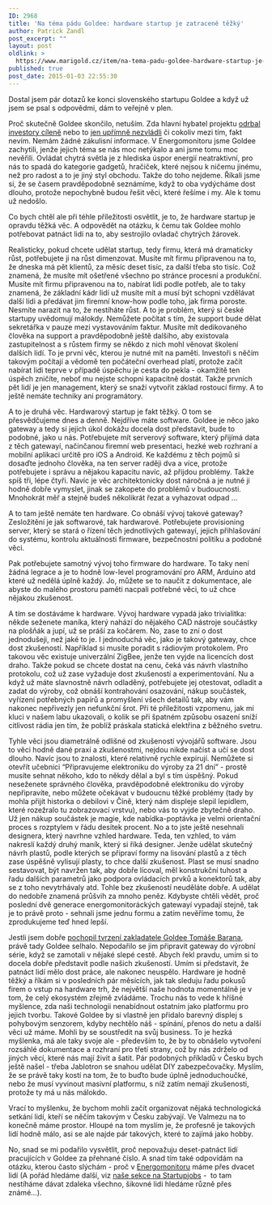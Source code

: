 ```yaml
---
ID: 2968
title: 'Na téma pádu Goldee: hardware startup je zatraceně těžký'
author: Patrick Zandl
post_excerpt: ""
layout: post
oldlink: >
  https://www.marigold.cz/item/na-tema-padu-goldee-hardware-startup-je-zatracene-tezky
published: true
post_date: 2015-01-03 22:55:30
---
```

<p>Dostal jsem pár dotazů ke konci slovenského startupu Goldee a když už jsem se psal s odpovědmi, dám to veřejně v plen.</p>

<p>Proč skutečně Goldee skončilo, netuším. Zda hlavní hybatel projektu <a href="http://www.startupers.sk/velka-hanba-a-smutny-koniec-globalnej-startupovej-nadeje-zo-slovenska/">odrbal investory cíleně</a> nebo to <a href="http://www.lupa.cz/clanky/slovenska-startupova-nadeje-goldee-konci-chytremu-svetlu-dosly-penize/">jen upřímně nezvládli</a> či cokoliv mezi tím, fakt nevím. Nemám žádné zákulisní informace. V Energomonitoru jsme Goldee zachytili, jenže jejich téma se nás moc netýkalo a ani jsme tomu moc nevěřili. Ovládat chytrá světla je z hlediska úspor energií neatraktivní, pro nás to spadá do kategorie gadgetů, hračiček, které nejsou k ničemu jinému, než pro radost a to je jiný styl obchodu. Takže do toho nejdeme. Říkali jsme si, že se časem pravděpodobně seznámíme, když to oba vydýcháme dost dlouho, protože nepochybně budou řešit věci, které řešíme i my. Ale k tomu už nedošlo.</p>


<!--more-->

<p>Co bych chtěl ale při téhle příležitosti osvětlit, je to, že hardware startup je opravdu těžká věc. A odpovědět na otázku, k čemu tak Goldee mohlo potřebovat patnáct lidí na to, aby sestrojilo ovladač chytrých žárovek.</p>

<p>Realisticky, pokud chcete udělat startup, tedy firmu, která má dramaticky růst, potřebujete ji na růst dimenzovat. Musíte mít firmu připravenou na to, že dneska má pět klientů, za měsíc deset tisíc, za další třeba sto tisíc. Což znamená, že musíte mít ošetřené všechno po stránce procesní a produkční. Musíte mít firmu připravenou na to, nabírat lidi podle potřeb, ale to taky znamená, že základní kádr lidí už musíte mít a musí být schopni vzdělávat další lidi a předávat jim firemní know-how podle toho, jak firma poroste. Nesmíte narazit na to, že nestíháte růst. A to je problém, který si české startupy uvědomují málokdy. Nemůžete počítat s tím, že support bude dělat sekretářka v pauze mezi vystavováním faktur. Musíte mít dedikovaného člověka na support a pravděpodobně ještě dalšího, aby existovala zastupitelnost a s růstem firmy se někdo z nich mohl věnovat školení dalších lidí. To je první věc, kterou je nutné mít na paměti. Investoři s něčím takovým počítají a vědomě ten počáteční overhead platí, protože začít nabírat lidi teprve v případě úspěchu je cesta do pekla - okamžitě ten úspěch zničíte, neboť mu nejste schopni kapacitně dostát. Takže prvních pět lidí je jen management, který se snaží vytvořit základ rostoucí firmy. A to ještě nemáte techniky ani programátory.</p>

<p>A to je druhá věc. Hardwarový startup je fakt těžký. O tom se přesvědčujeme dnes a denně. Nejdříve máte software. Goldee je něco jako gateway a tedy si jejich úkol dokážu docela dost představit, bude to podobné, jako u nás. Potřebujete mít serverový software, který přijímá data z těch gatewayí, načinčanou firemní web presentaci, hezké web rozhraní a mobilní aplikaci určitě pro iOS a Android. Ke každému z těch pojmů si dosaďte jednoho člověka, na ten server raději dva a více, protože potřebujete i správu a nějakou kapacitu navíc, až přijdou problémy. Takže spíš tři, lépe čtyři. Navíc je věc architektonicky dost náročná a je nutné ji hodně dobře vymyslet, jinak se zakopete do problémů v budoucnosti. Mnohokrát měř a stejně budeš několikrát řezat a vyhazovat odpad …</p>

<p>A to tam ještě nemáte ten hardware. Co obnáší vývoj takové gateway? Zesložitění je jak softwarové, tak hardwarové. Potřebujete provisioning server, který se stará o řízení těch jednotlivých gatewayí, jejich přihlašování do systému, kontrolu aktuálnosti firmware, bezpečnostní politiku a podobné věci.</p>

<p>Pak potřebujete samotný vývoj toho firmware do hardware. To taky není žádná legrace a je to hodně low-level programování pro ARM, Arduino atd které už nedělá úplně každý. Jo, můžete se to naučit z dokumentace, ale abyste do malého prostoru paměti nacpali potřebné věci, to už chce nějakou zkušenost.</p>

<p>A tím se dostáváme k hardware. Vývoj hardware vypadá jako trivialitka: někde seženete maníka, který nahází do nějakého CAD nástroje součástky na plošňák a jupí, už se práší za kočárem. No, zase to zní o dost jednodušeji, než jaké to je. I jednoduchá věc, jako je takový gateway, chce dost zkušeností. Například si musíte poradit s rádiovým protokolem. Pro takovou věc existuje univerzální ZigBee, jenže ten vyjde na licencích dost draho. Takže pokud se chcete dostat na cenu, čeká vás návrh vlastního protokolu, což už zase vyžaduje dost zkušeností a experimentování. Nu a když už máte slavnostně návrh odladěný, potřebujete jej otestovat, odladit a zadat do výroby, což obnáší kontrahování osazování, nákup součástek, vyřízení potřebných papírů a promyšlení všech detailů tak, aby vám nakonec nepřivezly jen nefunkční šrot. Při té příležitosti vzpomenu, jak mi kluci v našem labu ukazovali, o kolik se při špatném způsobu osazení sníží citlivost rádia jen tím, že poblíž práskala statická elektřina z běžného svetru.</p>

<p>Tyhle věci jsou diametrálně odlišné od zkušeností vývojářů software. Jsou to věci hodně dané praxí a zkušenostmi, nejdou nikde načíst a učí se dost dlouho. Navíc jsou to znalosti, které relativně rychle expirují. Nemůžete si otevřít učebnici “Připravujeme elektroniku do výroby za 21 dní” - prostě musíte sehnat někoho, kdo to někdy dělal a byl s tím úspěšný. Pokud neseženete správného člověka, pravděpodobně elektroniku do výroby nepřipravíte, nebo můžete očekávat v budoucnu těžké problémy (tady by mohla přijít historka o debilovi v Číně, který nám displeje slepil lepidlem, které rozežralo tu zobrazovací vrstvu), nebo vás to vyjde zbytečně draho. Už jen nákup součástek je magie, kde nabídka-poptávka je velmi orientační proces s rozptylem v řádu desítek procent. No a to jste ještě nesehnali designera, který navrhne vzhled hardware. Teda, ten vzhled, to vám nakreslí každý druhý maník, který si říká designer. Jenže udělat skutečný návrh plastů, podle kterých se připraví formy na lisování plastů a z těch zase úspěšně vylisují plasty, to chce další zkušenost. Plast se musí snadno sestavovat, být navržen tak, aby dobře lícoval, měl konstrukční tuhost a řadu dalších parametrů jako podpora ovládacích prvků a konektorů tak, aby se z toho nevytrhávaly atd. Tohle bez zkušeností neuděláte dobře. A udělat do nedobře znamená průšvih za mnoho peněz. Kdybyste chtěli vědět, proč poslední dvě generace energomonitoráckých gatewayí vypadají stejně, tak je to právě proto - sehnali jsme jednu formu a zatím nevěříme tomu, že zprodukujeme teď hned lepší.</p>

<p>Jestli jsem dobře <a href="http://www.getgoldee.com/6-mytov-o-goldee">pochopil tvrzení zakladatele Goldee Tomáše Barana</a>, právě tady Goldee selhalo. Nepodařilo se jim připravit gateway do výrobní série, když se zamotali v nějaké slepé cestě. Abych řekl pravdu, umím si to docela dobře představit podle našich zkušeností. Umím si představit, že patnáct lidí mělo dost práce, ale nakonec neuspělo. Hardware je hodně těžký a říkám si v posledních pár měsících, jak tak sleduju řadu pokusů firem o vstup na hardware trh, že největší naše hodnota momentálně je v tom, že celý ekosystém zřejmě zvládáme. Trochu nás to vede k hříšné myšlence, zda naši technologii nenabídnout ostatním jako platformu pro jejich tvorbu. Takové Goldee by si vlastně jen přidalo barevný displej s pohybovým senzorem, kdyby nechtělo náš - spínání, přenos do netu a další věci už máme. Mohli by se soustředit na svůj business. To je hezká myšlenka, má ale taky svoje ale - především to, že by to obnášelo vytvoření rozsáhlé dokumentace a rozhraní pro třetí strany, což by nás zdrželo od jiných věcí, které nás mají živit a šatit. Pár podobných příkladů v Česku bych ještě našel - třeba Jablotron se snahou udělat DIY zabezpečovačky. Myslím, že se právě taky kostí na tom, že to buďto bude úplně jednoduchoučké, nebo že musí vyvinout masivní platformu, s níž zatím nemají zkušenosti, protože ty má u nás málokdo.</p>

<p>Vrací to myšlenku, že bychom mohli začít organizovat nějaká technologická setkání lidí, kteří se něčím takovým v Česku zabývají. Ve Valmezu na to konečně máme prostor. Hloupé na tom myslím je, že profesně je takových lidí hodně málo, asi se ale najde pár takových, které to zajímá jako hobby.</p>

<p>No, snad se mi podařilo vysvětlit, proč nepovažuju deset-patnáct lidí pracujících v Goldee za přehnané číslo. A snad tím také odpovídám na otázku, kterou často slýchám - proč v <a href="http://www.energomonitor.com">Energomonitoru</a> máme přes dvacet lidí (A pořád hledáme další, viz <a href="http://www.startupjobs.cz/startup/energomonitor">naše sekce na Startupjobs</a> -  to tam nestíháme dávat zdaleka všechno, šikovné lidi hledáme různě přes známé...).</p>
